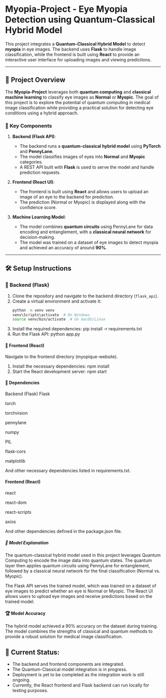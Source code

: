 # Myopia-Project - Eye Myopia Detection using Quantum-Classical Hybrid Model

This project integrates a **Quantum-Classical Hybrid Model** to detect **myopia** in eye images. The backend uses **Flask** to handle image classification, while the frontend is built using **React** to provide an interactive user interface for uploading images and viewing predictions.

---

## 🚀 Project Overview

The **Myopia-Project** leverages both **quantum computing** and **classical machine learning** to classify eye images as **Normal** or **Myopic**. The goal of this project is to explore the potential of quantum computing in medical image classification while providing a practical solution for detecting eye conditions using a hybrid approach.

### 🔹 **Key Components**

1. **Backend (Flask API)**: 
   - The backend runs a **quantum-classical hybrid model** using **PyTorch** and **PennyLane**.
   - The model classifies images of eyes into **Normal** and **Myopic** categories.
   - A REST API built with **Flask** is used to serve the model and handle prediction requests.

2. **Frontend (React UI)**: 
   - The frontend is built using **React** and allows users to upload an image of an eye to the backend for prediction.
   - The prediction (Normal or Myopic) is displayed along with the confidence score.

3. **Machine Learning Model**: 
   - The model combines **quantum circuits** using PennyLane for data encoding and entanglement, with a **classical neural network** for decision-making.
   - The model was trained on a dataset of eye images to detect myopia and achieved an accuracy of around **90%**.

---

## 🛠️ Setup Instructions

### 🔹 Backend (Flask)
1. Clone the repository and navigate to the backend directory (`flask_api`).
2. Create a virtual environment and activate it:
   ```bash
   python -m venv venv
   venv\Scripts\activate  # On Windows
   source venv/bin/activate  # On macOS/Linux
3. Install the required dependencies:
pip install -r requirements.txt
4. Run the Flask API:
python app.py


#### 🔹 Frontend (React)
Navigate to the frontend directory (myopique-website).

1. Install the necessary dependencies:
npm install
2. Start the React development server:
npm start
#### 🔧 Dependencies
Backend (Flask)
Flask

torch

torchvision

pennylane

numpy

PIL

flask-cors

matplotlib

And other necessary dependencies listed in requirements.txt.

#### Frontend (React)
react

react-dom

react-scripts

axios

And other dependencies defined in the package.json file.

##### 🧠 Model Explanation
The quantum-classical hybrid model used in this project leverages Quantum Computing to encode the image data into quantum states. The quantum layer then applies quantum circuits using PennyLane for entanglement, followed by a classical neural network for the final classification (Normal vs. Myopic).

The Flask API serves the trained model, which was trained on a dataset of eye images to predict whether an eye is Normal or Myopic. The React UI allows users to upload eye images and receive predictions based on the trained model.

#### 🏆 Model Accuracy
The hybrid model achieved a 90% accuracy on the dataset during training. The model combines the strengths of classical and quantum methods to provide a robust solution for medical image classification.
## 🚧 Current Status:
- The backend and frontend components are integrated.
- The Quantum-Classical model integration is in progress.
- Deployment is yet to be completed as the integration work is still ongoing.
- Currently, the React frontend and Flask backend can run locally for testing purposes.
